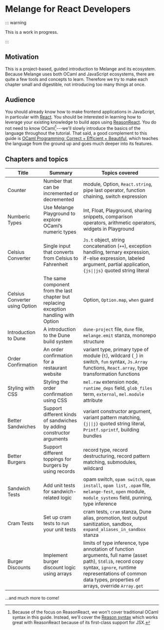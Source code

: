 # Melange for React Developers

::: warning

This is a work in progress.

:::

## Motivation

This is a project-based, guided introduction to Melange and its ecosystem.
Because Melange uses both OCaml and JavaScript ecosystems, there are quite a few
tools and concepts to learn. Therefore we try to make each chapter small and
digestible, not introducing too many things at once.

## Audience

You should already know how to make frontend applications in JavaScript, in
particular with [React](https://react.dev/). You should be interested in
learning how to leverage your existing knowledge to build apps using
[ReasonReact](https://reasonml.github.io/reason-react/). You do not need to know
OCaml[^1]---we'll slowly introduce the basics of the language throughout the
tutorial. That said, a good complement to this guide is [OCaml Programming:
Correct + Efficient + Beautiful](https://cs3110.github.io/textbook/), which
teaches the language from the ground up and goes much deeper into its features.

## Chapters and topics

| Title  | Summary | Topics covered |
| ------ | ------- | -------------- |
| Counter | Number that can be incremented or decremented | module, Option, `React.string`, pipe last operator, function chaining, switch expression |
| Numberic Types | Use Melange Playground to explore OCaml’s numeric types | Int, Float, Playground, sharing snippets, comparison operators, arithmetic operators, widgets in Playground |
| Celsius Converter | Single input that converts from  Celsius to Fahrenheit | `Js.t` object, string concatenation (`++`), exception handling, ternary expression, if-else expression, labeled argument, partial application, `{js\|\|js}` quoted string literal |
| Celsius Converter using Option | The same component from the last chapter but replacing exception handling with Option | Option, `Option.map`, `when` guard |
| Introduction to Dune | A introduction to the Dune build system | `dune-project` file, `dune` file, `melange.emit` stanza, monorepo structure |
| Order Confirmation | An order confirmation for a restaurant website | variant type, primary type of module (`t`), wildcard (`_`) in switch, `fun` syntax, `Js.Array` functions, `React.array`, type transformation functions |
| Styling with CSS | Styling the order confirmation using CSS | `mel.raw` extension node, `runtime_deps` field, `glob_files` term, `external`, `mel.module` attribute |
| Better Sandwiches | Support different kinds of sandwiches by adding constructor arguments | variant constructor argument, variant pattern matching, `{j\|\|j}` quoted string literal, `Printf.sprintf`, building bundles |
| Better Burgers | Support different toppings for burgers by using records | record type, record destructuring, record pattern matching, submodules, wildcard |
| Sandwich Tests | Add unit tests for sandwich-related logic | opam switch, `opam switch`, `opam install`, `opam list`, `.opam` file, `melange-fest`, `open` module, `module_systems` field, punning, type inference |
| Cram Tests | Set up cram tests to run your unit tests | cram tests, `cram` stanza, Dune alias, promotion, test output sanitization, sandbox, `expand_aliases_in_sandbox` stanza |
| Burger Discounts | Implement burger discount logic using arrays | limits of type inference, type annotation of function arguments, full name (asset path), `Stdlib`, record copy syntax, `ignore`, runtime representations of common data types, properties of arrays, override `Array.get` |

...and much more to come!

[^1]:
    Because of the focus on ReasonReact, we won't cover traditional OCaml
    syntax in this guide. Instead, we'll cover the [Reason
    syntax](https://reasonml.github.io/) which works great with ReasonReact
    because of its first-class support for JSX.
